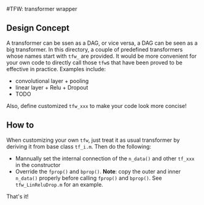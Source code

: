 #TFW: transformer wrapper

## Design Concept
A transformer can be ssen as a DAG, or vice versa, a DAG can be seen as a
big transformer. In this directory, a couple of predefined transformers whose names start with `tfw_` are provided. It would be more convenient for your own code to directly call those `tfw`s that have been proved to be effective in practice. Examples include:

- convolutional layer + pooling
- linear layer + Relu + Dropout
- TODO

Also, define customized `tfw_xxx` to make your code look more concise!

## How to
When customizing your own `tfw`, just treat it as usual transformer by deriving it from base class `tf_i.m`. Then do the following:
 
- Mannually set the internal connection of the `n_data()` and other `tf_xxx` in the constructor
- Override the `fprop()` and `bprop()`. **Note**: copy the outer and inner `n_data()` properly before calling `fprop()` and `bprop()`. See `tfw_LinReluDrop.m` for an example.

That's it! 
